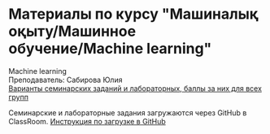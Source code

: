# Материалы по курсу "Машиналық оқыту/Машинное обучение/Machine learning"
Machine learning <br>
Преподаватель: Сабирова Юлия <br>
[Варианты семинарских заданий и лабораторных, баллы за них для всех групп](https://docs.google.com/spreadsheets/d/1ut51xzQ8nDZUYFGj9JgPQDvkwGi4lw7Go1wl8LXNuL4/edit?gid=1026566789#gid=1026566789)

Семинарские и лабораторные задания загружаются через GitHub в ClassRoom. [Инструкция по загрузке в GitHub](https://github.com/yuliya-sab/ml-course/blob/main/instruction.md)
